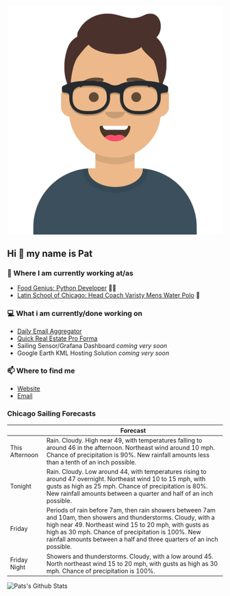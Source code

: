[![Social banner for p-j-falconer](https://raw.githubusercontent.com/P-J-FALCONER/P-J-FALCONER/master/assets/avataaars.svg)](https://patfalconer.com/)
## Hi :wave: my name is Pat

### 💼 Where I am currently working at/as
- [Food Genius: Python Developer](https://getfoodgenius.com/) 🍔🐍
- [Latin School of Chicago: Head Coach Varisty Mens Water Polo](https://www.latinschool.org/) 🤽


### 💻 What i am currently/done working on
 - [Daily Email Aggregator](https://github.com/P-J-FALCONER/dott_daily_mail)
 - [Quick Real Estate Pro Forma](https://github.com/P-J-FALCONER/henry)
 - Sailing Sensor/Grafana Dashboard *coming very soon*
 - Google Earth KML Hosting Solution *coming very soon*

### 📫 Where to find me
 - [Website](https://patfalconer.com/)
 - [Email](mailto:patrick.j.falconer@gmail.com)


### Chicago Sailing Forecasts
|   | Forecast  |
|---|---|
| This Afternoon | Rain. Cloudy. High near 49, with temperatures falling to around 46 in the afternoon. Northeast wind around 10 mph. Chance of precipitation is 90%. New rainfall amounts less than a tenth of an inch possible. |
| Tonight | Rain. Cloudy. Low around 44, with temperatures rising to around 47 overnight. Northeast wind 10 to 15 mph, with gusts as high as 25 mph. Chance of precipitation is 80%. New rainfall amounts between a quarter and half of an inch possible. |
| Friday | Periods of rain before 7am, then rain showers between 7am and 10am, then showers and thunderstorms. Cloudy, with a high near 49. Northeast wind 15 to 20 mph, with gusts as high as 30 mph. Chance of precipitation is 100%. New rainfall amounts between a half and three quarters of an inch possible. |
| Friday Night | Showers and thunderstorms. Cloudy, with a low around 45. North northeast wind 15 to 20 mph, with gusts as high as 30 mph. Chance of precipitation is 100%. |

![Pats's Github Stats](https://github-readme-stats.vercel.app/api?username=p-j-falconer&show_icons=true&theme=radical)
